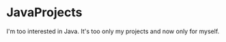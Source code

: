 JavaProjects
============
I'm too interested in Java. It's too only my projects and now only for myself.

